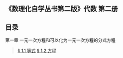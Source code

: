 《数理化自学丛书第二版》代数 第二册
----

目录
----

第一章 一元一次方程和可以化为一元一次方程的分式方程

> [§ 1.1 等式](ch01/ch01-01-等式.html)
> [§ 1.2 方程](ch01/ch01-02-方程.html)
